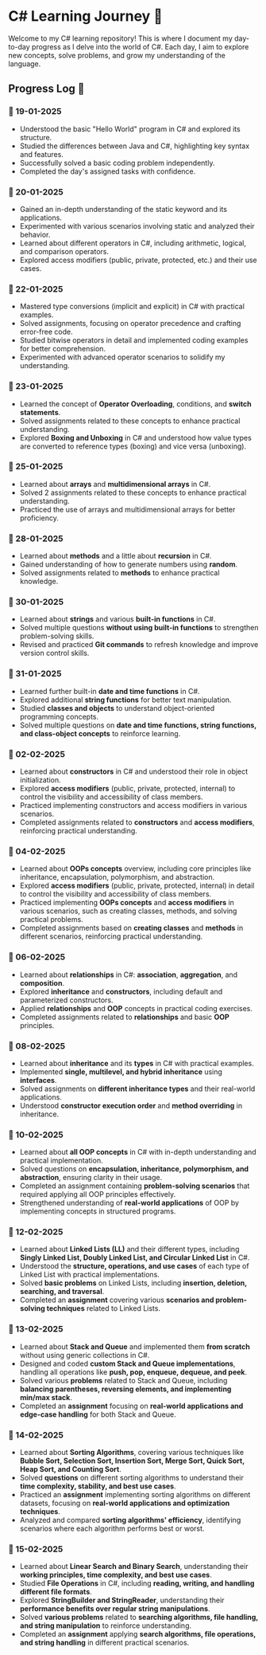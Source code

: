 # C# Learning Journey 🚀

Welcome to my C# learning repository! This is where I document my day-to-day progress as I delve into the world of C#. Each day, I aim to explore new concepts, solve problems, and grow my understanding of the language.

## Progress Log 📅

### 📅 19-01-2025
- Understood the basic "Hello World" program in C# and explored its structure.
- Studied the differences between Java and C#, highlighting key syntax and features.
- Successfully solved a basic coding problem independently.
- Completed the day's assigned tasks with confidence.

### 📅 20-01-2025
- Gained an in-depth understanding of the static keyword and its applications.
- Experimented with various scenarios involving static and analyzed their behavior.
- Learned about different operators in C#, including arithmetic, logical, and comparison operators.
- Explored access modifiers (public, private, protected, etc.) and their use cases.

### 📅 22-01-2025
- Mastered type conversions (implicit and explicit) in C# with practical examples.
- Solved assignments, focusing on operator precedence and crafting error-free code.
- Studied bitwise operators in detail and implemented coding examples for better comprehension.
- Experimented with advanced operator scenarios to solidify my understanding.

### 📅 23-01-2025
- Learned the concept of **Operator Overloading**, conditions, and **switch statements**.
- Solved assignments related to these concepts to enhance practical understanding.
- Explored **Boxing and Unboxing** in C# and understood how value types are converted to reference types (boxing) and vice versa (unboxing).

### 📅 25-01-2025
- Learned about **arrays** and **multidimensional arrays** in C#.
- Solved 2 assignments related to these concepts to enhance practical understanding.
- Practiced the use of arrays and multidimensional arrays for better proficiency.

### 📅 28-01-2025
- Learned about **methods** and a little about **recursion** in C#.
- Gained understanding of how to generate numbers using **random**.
- Solved assignments related to **methods** to enhance practical knowledge.

### 📅 30-01-2025
- Learned about **strings** and various **built-in functions** in C#.
- Solved multiple questions **without using built-in functions** to strengthen problem-solving skills.
- Revised and practiced **Git commands** to refresh knowledge and improve version control skills.

### 📅 31-01-2025  
- Learned further built-in **date and time functions** in C#.  
- Explored additional **string functions** for better text manipulation.  
- Studied **classes and objects** to understand object-oriented programming concepts.  
- Solved multiple questions on **date and time functions, string functions, and class-object concepts** to reinforce learning.

### 📅 02-02-2025  
- Learned about **constructors** in C# and understood their role in object initialization.  
- Explored **access modifiers** (public, private, protected, internal) to control the visibility and accessibility of class members.  
- Practiced implementing constructors and access modifiers in various scenarios.  
- Completed assignments related to **constructors** and **access modifiers**, reinforcing practical understanding.

### 📅 04-02-2025  
- Learned about **OOPs concepts** overview, including core principles like inheritance, encapsulation, polymorphism, and abstraction.  
- Explored **access modifiers** (public, private, protected, internal) in detail to control the visibility and accessibility of class members.  
- Practiced implementing **OOPs concepts** and **access modifiers** in various scenarios, such as creating classes, methods, and solving practical problems.  
- Completed assignments based on **creating classes** and **methods** in different scenarios, reinforcing practical understanding.

### 📅 06-02-2025  
- Learned about **relationships** in C#: **association**, **aggregation**, and **composition**.  
- Explored **inheritance** and **constructors**, including default and parameterized constructors.  
- Applied **relationships** and **OOP** concepts in practical coding exercises.  
- Completed assignments related to **relationships** and basic **OOP** principles.

### 📅 08-02-2025  
- Learned about **inheritance** and its **types** in C# with practical examples.  
- Implemented **single, multilevel, and hybrid inheritance** using **interfaces**.  
- Solved assignments on **different inheritance types** and their real-world applications.  
- Understood **constructor execution order** and **method overriding** in inheritance.

### 📅 10-02-2025  
- Learned about **all OOP concepts** in C# with in-depth understanding and practical implementation.  
- Solved questions on **encapsulation, inheritance, polymorphism, and abstraction**, ensuring clarity in their usage.  
- Completed an assignment containing **problem-solving scenarios** that required applying all OOP principles effectively.  
- Strengthened understanding of **real-world applications** of OOP by implementing concepts in structured programs.

### 📅 12-02-2025  
- Learned about **Linked Lists (LL)** and their different types, including **Singly Linked List, Doubly Linked List, and Circular Linked List** in C#.  
- Understood the **structure, operations, and use cases** of each type of Linked List with practical implementations.  
- Solved **basic problems** on Linked Lists, including **insertion, deletion, searching, and traversal**.  
- Completed an **assignment** covering various **scenarios and problem-solving techniques** related to Linked Lists.

### 📅 13-02-2025  
- Learned about **Stack and Queue** and implemented them **from scratch** without using generic collections in C#.  
- Designed and coded **custom Stack and Queue implementations**, handling all operations like **push, pop, enqueue, dequeue, and peek**.  
- Solved various **problems** related to Stack and Queue, including **balancing parentheses, reversing elements, and implementing min/max stack**.  
- Completed an **assignment** focusing on **real-world applications and edge-case handling** for both Stack and Queue.

### 📅 14-02-2025  
- Learned about **Sorting Algorithms**, covering various techniques like **Bubble Sort, Selection Sort, Insertion Sort, Merge Sort, Quick Sort, Heap Sort, and Counting Sort**.  
- Solved **questions** on different sorting algorithms to understand their **time complexity, stability, and best use cases**.  
- Practiced an **assignment** implementing sorting algorithms on different datasets, focusing on **real-world applications and optimization techniques**.  
- Analyzed and compared **sorting algorithms' efficiency**, identifying scenarios where each algorithm performs best or worst. 

### 📅 15-02-2025  
- Learned about **Linear Search and Binary Search**, understanding their **working principles, time complexity, and best use cases**.  
- Studied **File Operations** in C#, including **reading, writing, and handling different file formats**.  
- Explored **StringBuilder and StringReader**, understanding their **performance benefits over regular string manipulations**.  
- Solved **various problems** related to **searching algorithms, file handling, and string manipulation** to reinforce understanding.  
- Completed an **assignment** applying **search algorithms, file operations, and string handling** in different practical scenarios.  

